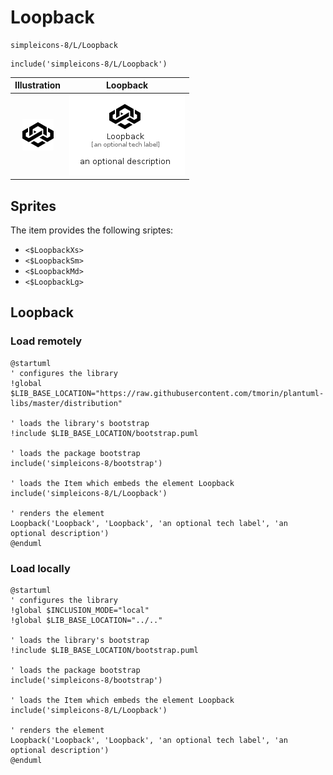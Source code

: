 # Loopback


```text
simpleicons-8/L/Loopback
```

```text
include('simpleicons-8/L/Loopback')
```



| Illustration | Loopback |
| :---: | :---: |
| ![illustration for Illustration](../../simpleicons-8/L/Loopback.png) | ![illustration for Loopback](../../simpleicons-8/L/Loopback.Local.png) |



## Sprites
The item provides the following sriptes:

- `<$LoopbackXs>`
- `<$LoopbackSm>`
- `<$LoopbackMd>`
- `<$LoopbackLg>`





## Loopback

### Load remotely
```plantuml
@startuml
' configures the library
!global $LIB_BASE_LOCATION="https://raw.githubusercontent.com/tmorin/plantuml-libs/master/distribution"

' loads the library's bootstrap
!include $LIB_BASE_LOCATION/bootstrap.puml

' loads the package bootstrap
include('simpleicons-8/bootstrap')

' loads the Item which embeds the element Loopback
include('simpleicons-8/L/Loopback')

' renders the element
Loopback('Loopback', 'Loopback', 'an optional tech label', 'an optional description')
@enduml
```

### Load locally
```plantuml
@startuml
' configures the library
!global $INCLUSION_MODE="local"
!global $LIB_BASE_LOCATION="../.."

' loads the library's bootstrap
!include $LIB_BASE_LOCATION/bootstrap.puml

' loads the package bootstrap
include('simpleicons-8/bootstrap')

' loads the Item which embeds the element Loopback
include('simpleicons-8/L/Loopback')

' renders the element
Loopback('Loopback', 'Loopback', 'an optional tech label', 'an optional description')
@enduml
```

